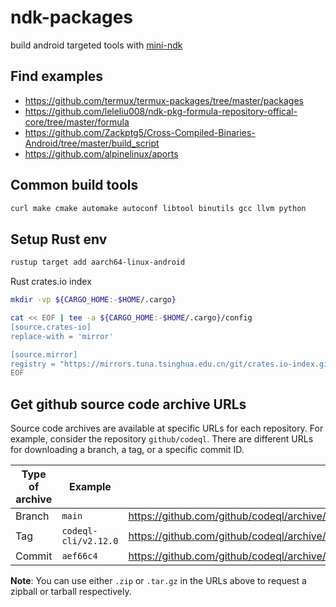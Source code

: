 # ndk-packages

build android targeted tools with [mini-ndk](https://github.com/zongou/mini-ndk)

## Find examples

- <https://github.com/termux/termux-packages/tree/master/packages>
- <https://github.com/leleliu008/ndk-pkg-formula-repository-offical-core/tree/master/formula>
- <https://github.com/Zackptg5/Cross-Compiled-Binaries-Android/tree/master/build_script>
- <https://github.com/alpinelinux/aports>

## Common build tools

```sh
curl make cmake automake autoconf libtool binutils gcc llvm python
```

## Setup Rust env

```sh
rustup target add aarch64-linux-android
```

Rust crates.io index

```sh
mkdir -vp ${CARGO_HOME:-$HOME/.cargo}

cat << EOF | tee -a ${CARGO_HOME:-$HOME/.cargo}/config
[source.crates-io]
replace-with = 'mirror'

[source.mirror]
registry = "https://mirrors.tuna.tsinghua.edu.cn/git/crates.io-index.git"
EOF

```

## Get github source code archive URLs

Source code archives are available at specific URLs for each repository. For example, consider the repository `github/codeql`. There are different URLs for downloading a branch, a tag, or a specific commit ID.

| Type of archive | Example              | URL                                                                                         |
| --------------- | -------------------- | ------------------------------------------------------------------------------------------- |
| Branch          | `main`               | <https://github.com/github/codeql/archive/refs/**heads/main**.tar.gz>                       |
| Tag             | `codeql-cli/v2.12.0` | <https://github.com/github/codeql/archive/refs/**tags/codeql-cli/v2.12.0**.zip>             |
| Commit          | `aef66c4`            | <https://github.com/github/codeql/archive/**aef66c462abe817e33aad91d97aa782a1e2ad2c7**.zip> |

**Note**: You can use either `.zip` or `.tar.gz` in the URLs above to request a zipball or tarball respectively.

